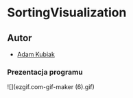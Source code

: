 # SortingVisualization

## Autor
- [Adam Kubiak](https://github.com/AdamKubiak)

### Prezentacja programu
![](ezgif.com-gif-maker (6).gif)
